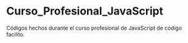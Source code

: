 # Curso_Profesional_JavaScript
Códigos hechos durante el curso profesional de JavaScript de código facilito.
